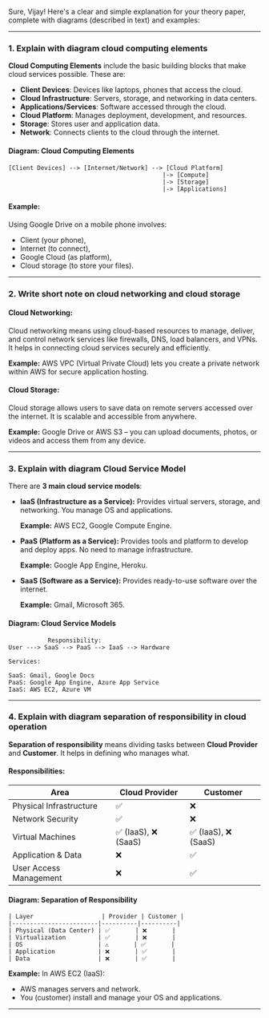 Sure, Vijay! Here's a clear and simple explanation for your theory paper, complete with diagrams (described in text) and examples:

---

### **1. Explain with diagram cloud computing elements**

**Cloud Computing Elements** include the basic building blocks that make cloud services possible. These are:

- **Client Devices**: Devices like laptops, phones that access the cloud.
- **Cloud Infrastructure**: Servers, storage, and networking in data centers.
- **Applications/Services**: Software accessed through the cloud.
- **Cloud Platform**: Manages deployment, development, and resources.
- **Storage**: Stores user and application data.
- **Network**: Connects clients to the cloud through the internet.

#### **Diagram: Cloud Computing Elements**

```
[Client Devices] --> [Internet/Network] --> [Cloud Platform]
                                           |-> [Compute]
                                           |-> [Storage]
                                           |-> [Applications]
```

#### **Example:**
Using Google Drive on a mobile phone involves:
- Client (your phone),
- Internet (to connect),
- Google Cloud (as platform),
- Cloud storage (to store your files).

---

### **2. Write short note on cloud networking and cloud storage**

#### **Cloud Networking:**
Cloud networking means using cloud-based resources to manage, deliver, and control network services like firewalls, DNS, load balancers, and VPNs. It helps in connecting cloud services securely and efficiently.

**Example:** AWS VPC (Virtual Private Cloud) lets you create a private network within AWS for secure application hosting.

#### **Cloud Storage:**
Cloud storage allows users to save data on remote servers accessed over the internet. It is scalable and accessible from anywhere.

**Example:** Google Drive or AWS S3 – you can upload documents, photos, or videos and access them from any device.

---

### **3. Explain with diagram Cloud Service Model**

There are **3 main cloud service models**:

- **IaaS (Infrastructure as a Service):**
  Provides virtual servers, storage, and networking. You manage OS and applications.

  **Example:** AWS EC2, Google Compute Engine.

- **PaaS (Platform as a Service):**
  Provides tools and platform to develop and deploy apps. No need to manage infrastructure.

  **Example:** Google App Engine, Heroku.

- **SaaS (Software as a Service):**
  Provides ready-to-use software over the internet.

  **Example:** Gmail, Microsoft 365.

#### **Diagram: Cloud Service Models**

```
           Responsibility:
User ---> SaaS --> PaaS --> IaaS --> Hardware

Services:

SaaS: Gmail, Google Docs
PaaS: Google App Engine, Azure App Service
IaaS: AWS EC2, Azure VM
```

---

### **4. Explain with diagram separation of responsibility in cloud operation**

**Separation of responsibility** means dividing tasks between **Cloud Provider** and **Customer**. It helps in defining who manages what.

#### **Responsibilities:**

| Area                        | Cloud Provider       | Customer               |
|----------------------------|----------------------|------------------------|
| Physical Infrastructure    | ✅                   | ❌                     |
| Network Security           | ✅                   | ❌                     |
| Virtual Machines           | ✅ (IaaS), ❌ (SaaS)  | ✅ (IaaS), ❌ (SaaS)   |
| Application & Data         | ❌                   | ✅                     |
| User Access Management     | ❌                   | ✅                     |

#### **Diagram: Separation of Responsibility**

```
| Layer                   | Provider | Customer |
|------------------------|----------|----------|
| Physical (Data Center) | ✅       | ❌       |
| Virtualization         | ✅       | ❌       |
| OS                     | ⚠️       | ✅       |
| Application            | ❌       | ✅       |
| Data                   | ❌       | ✅       |
```

**Example:**
In AWS EC2 (IaaS):
- AWS manages servers and network.
- You (customer) install and manage your OS and applications.

---

